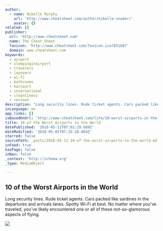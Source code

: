 ```yaml
---
author:
  - name: Nikelle Murphy
    url: 'http://www.cheatsheet.com/author/nikelle-snader/'
    avatar: {}
related: []
publisher:
  url: 'http://www.cheatsheet.com'
  name: The Cheat Sheet
  favicon: 'http://www.cheatsheet.com/favicon.ico?b51b67'
  domain: www.cheatsheet.com
keywords:
  - airport
  - sleepinginairport
  - travelers
  - layovers
  - wi-fi
  - bathrooms
  - harcourt
  - international
  - cleanliness
  - reviews
description: "Long security lines. Rude ticket agents. Cars packed like sardines in the departures and arrivals lanes. Spotty Wi-Fi at best. No matter where you've traveled, you've likely encountered one or all of these not-so-glamorous aspects of flying."
inLanguage: en
app_links: []
isBasedOnUrl: 'http://www.cheatsheet.com/life/10-worst-airports-in-the-world.html/?a=viewall'
title: 10 of the Worst Airports in the World
datePublished: '2016-05-11T07:01:29.669Z'
dateModified: '2016-05-01T07:35:28.804Z'
starred: false
sourcePath: _posts/2016-05-11-10-of-the-worst-airports-in-the-world.md
inFeed: true
hasPage: false
inNav: false
_context: 'http://schema.org'
_type: MediaObject

---
```

<article style=""><h1>10 of the Worst Airports in the World</h1><p>Long security lines. Rude ticket agents. Cars packed like sardines in the departures and arrivals lanes. Spotty Wi-Fi at best. No matter where you've traveled, you've likely encountered one or all of these not-so-glamorous aspects of flying.</p><img src="http://www.cheatsheet.com/wp-content/uploads/2015/07/Airplane.jpg" /></article>